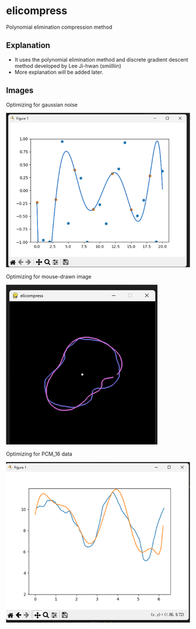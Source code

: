 # elicompress
Polynomial elimination compression method


## Explanation
- It uses the polynomial elimination method and discrete gradient descent method developed by Lee Ji-hwan (smiilliin)
- More explanation will be added later.

## Images
Optimizing for gaussian noise

![test2](test2.png)

Optimizing for mouse-drawn image

![test3](test3.png)

Optimizing for PCM_16 data

![PCM_16](test4.png)